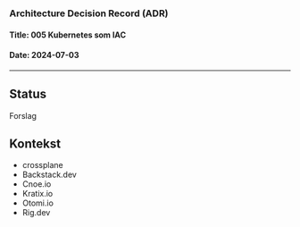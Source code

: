### Architecture Decision Record (ADR)

#### Title: 005 Kubernetes som IAC

#### Date: 2024-07-03

---

## Status

Forslag

## Kontekst

- crossplane
- Backstack.dev
- Cnoe.io
- Kratix.io
- Otomi.io
- Rig.dev
